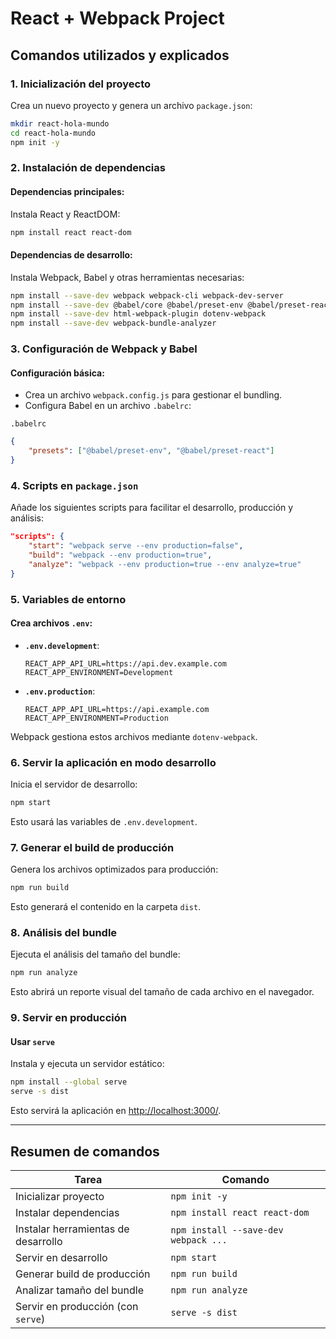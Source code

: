 # React + Webpack Project

## Comandos utilizados y explicados

### **1. Inicialización del proyecto**
Crea un nuevo proyecto y genera un archivo `package.json`:
```bash
mkdir react-hola-mundo
cd react-hola-mundo
npm init -y
```

### **2. Instalación de dependencias**

#### **Dependencias principales:**
Instala React y ReactDOM:
```bash
npm install react react-dom
```

#### **Dependencias de desarrollo:**
Instala Webpack, Babel y otras herramientas necesarias:
```bash
npm install --save-dev webpack webpack-cli webpack-dev-server
npm install --save-dev @babel/core @babel/preset-env @babel/preset-react babel-loader
npm install --save-dev html-webpack-plugin dotenv-webpack
npm install --save-dev webpack-bundle-analyzer
```

### **3. Configuración de Webpack y Babel**

#### Configuración básica:
- Crea un archivo `webpack.config.js` para gestionar el bundling.
- Configura Babel en un archivo `.babelrc`:

`.babelrc`
```json
{
    "presets": ["@babel/preset-env", "@babel/preset-react"]
}
```

### **4. Scripts en `package.json`**
Añade los siguientes scripts para facilitar el desarrollo, producción y análisis:
```json
"scripts": {
    "start": "webpack serve --env production=false",
    "build": "webpack --env production=true",
    "analyze": "webpack --env production=true --env analyze=true"
}
```

### **5. Variables de entorno**

#### Crea archivos `.env`:
- **`.env.development`**:
  ```env
  REACT_APP_API_URL=https://api.dev.example.com
  REACT_APP_ENVIRONMENT=Development
  ```
- **`.env.production`**:
  ```env
  REACT_APP_API_URL=https://api.example.com
  REACT_APP_ENVIRONMENT=Production
  ```

Webpack gestiona estos archivos mediante `dotenv-webpack`.

### **6. Servir la aplicación en modo desarrollo**
Inicia el servidor de desarrollo:
```bash
npm start
```
Esto usará las variables de `.env.development`.

### **7. Generar el build de producción**
Genera los archivos optimizados para producción:
```bash
npm run build
```
Esto generará el contenido en la carpeta `dist`.

### **8. Análisis del bundle**
Ejecuta el análisis del tamaño del bundle:
```bash
npm run analyze
```
Esto abrirá un reporte visual del tamaño de cada archivo en el navegador.

### **9. Servir en producción**
#### **Usar `serve`**
Instala y ejecuta un servidor estático:
```bash
npm install --global serve
serve -s dist
```
Esto servirá la aplicación en [http://localhost:3000/](http://localhost:3000/).

---

## Resumen de comandos

| **Tarea**                           | **Comando**                          |
| ----------------------------------- | ------------------------------------ |
| Inicializar proyecto                | `npm init -y`                        |
| Instalar dependencias               | `npm install react react-dom`        |
| Instalar herramientas de desarrollo | `npm install --save-dev webpack ...` |
| Servir en desarrollo                | `npm start`                          |
| Generar build de producción         | `npm run build`                      |
| Analizar tamaño del bundle          | `npm run analyze`                    |
| Servir en producción (con `serve`)  | `serve -s dist`                      |
